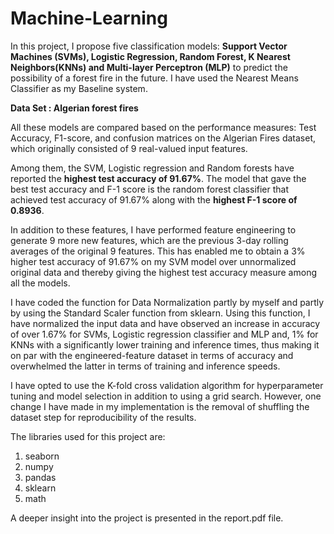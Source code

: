 # Machine-Learning

In this project, I propose five classification models: **Support Vector Machines (SVMs), Logistic Regression, Random Forest, K Nearest Neighbors(KNNs) and Multi-layer Perceptron (MLP)** to predict the possibility of a forest fire in the future. I have used the Nearest Means Classifier as my Baseline system.

**Data Set : Algerian forest fires**

All these models are compared based on the performance measures: Test Accuracy, F1-score, and confusion matrices on the Algerian Fires dataset, which originally consisted of 9 real-valued input features.

Among them, the SVM, Logistic regression and Random forests have reported the **highest test accuracy of 91.67%**. The model that gave the best test accuracy and F-1 score is the random forest classifier that achieved test accuracy of 91.67% along with the **highest F-1 score of 0.8936**.

In addition to these features, I have performed feature engineering to generate 9 more new features, which are the previous 3-day rolling averages of the original 9 features. This has enabled me to obtain a 3% higher test accuracy of 91.67% on my SVM model over unnormalized original data and thereby giving the highest test accuracy measure among all the models. 

I have coded the function for Data Normalization partly by myself and partly by using the Standard Scaler function from sklearn. Using this function, I have normalized the input data and have observed an increase in accuracy of over 1.67% for SVMs, Logistic regression classifier and MLP and, 1% for KNNs with a significantly lower training and inference times, thus making it on par with the engineered-feature dataset in terms of accuracy and overwhelmed the latter in terms of training and inference speeds.

I have opted to use the K-fold cross validation algorithm for hyperparameter tuning and model selection in addition to using a grid search. However, one change I have made in my implementation is the removal of shuffling the dataset step for reproducibility of the results.

The libraries used for this project are:

1. seaborn
2. numpy
3. pandas
4. sklearn
5. math

A deeper insight into the project is presented in the report.pdf file.
